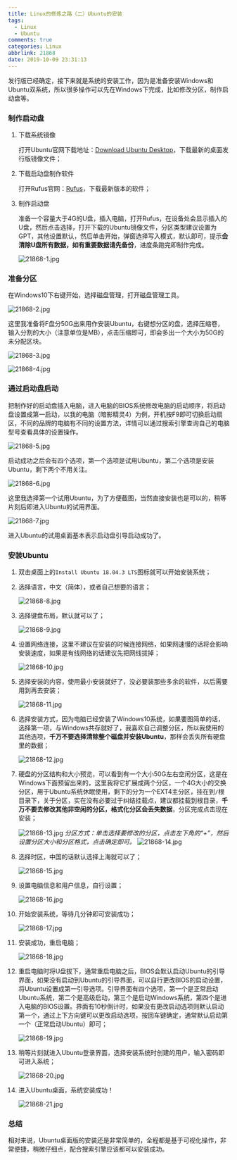 ```yaml
---
title: Linux的修炼之路（二）Ubuntu的安装
tags:
  - Linux
  - Ubuntu
comments: true
categories: Linux
abbrlink: 21868
date: 2019-10-09 23:31:13
---
```

发行版已经确定，接下来就是系统的安装工作，因为是准备安装Windows和Ubuntu双系统，所以很多操作可以先在Windows下完成，比如修改分区，制作启动盘等。

<!--more-->

### 制作启动盘

1. 下载系统镜像

   打开Ubuntu官网下载地址：[Download Ubuntu Desktop](https://ubuntu.com/download/desktop)，下载最新的桌面发行版镜像文件；

2. 下载启动盘制作软件

   打开Rufus官网：[Rufus](https://rufus.ie/)，下载最新版本的软件；

3. 制作启动盘


   准备一个容量大于4G的U盘，插入电脑，打开Rufus，在设备处会显示插入的U盘，然后点击选择，打开下载的Ubuntu镜像文件，分区类型建议设置为GPT，其他设置默认，然后单击开始，弹窗选择写入模式，默认即可，提示**会清除U盘所有数据，如有重要数据请先备份**，进度条跑完即制作完成。

   ![21868-1.jpg](https://i.loli.net/2020/02/19/IGXdjB8ROKLl2uC.jpg)

### 准备分区

在Windows10下右键开始，选择磁盘管理，打开磁盘管理工具。

![21868-2.jpg](https://i.loli.net/2020/02/19/28OUnSPe9BdDuwz.jpg)

这里我准备将F盘分50G出来用作安装Ubuntu，右键想分区的盘，选择压缩卷，输入分割的大小（注意单位是MB），点击压缩即可，即会多出一个大小为50G的未分配区块。

![21868-3.jpg](https://i.loli.net/2020/02/19/p4qbB8JVX6jG9vr.jpg)

![21868-4.jpg](https://i.loli.net/2020/02/19/Evd2kuWAUFyHfrh.jpg)

### 通过启动盘启动

把制作好的启动盘插入电脑，进入电脑的BIOS系统修改电脑的启动顺序，将启动盘设置成第一启动，以我的电脑（暗影精灵4）为例，开机按F9即可切换启动扇区，不同的品牌的电脑有不同的设置方法，详情可以通过搜索引擎查询自己的电脑型号查看具体的设置操作。

![21868-5.jpg](https://i.loli.net/2020/02/19/HTtdDhGnK21wlrz.jpg)

启动成功之后会有四个选项，第一个选项是试用Ubuntu，第二个选项是安装Ubuntu，剩下两个不用关注。

![21868-6.jpg](https://i.loli.net/2020/02/19/gdloXGZJ8C5yOwT.jpg)

这里我选择第一个试用Ubuntu，为了方便截图，当然直接安装也是可以的，稍等片刻后即进入Ubuntu的试用界面。

![21868-7.jpg](https://i.loli.net/2020/02/19/Ce85q6YGsL9gXpo.jpg)

进入Ubuntu的试用桌面基本表示启动盘引导启动成功了。

### 安装Ubuntu

1. 双击桌面上的`Install Ubuntu 18.04.3 LTS`图标就可以开始安装系统；

2. 选择语言，中文（简体），或者自己想要的语言；

   ![21868-8.jpg](https://i.loli.net/2020/02/19/Ec4OLnYaXiusqST.jpg)

3. 选择键盘布局，默认就可以了；

   ![21868-9.jpg](https://i.loli.net/2020/02/19/ubyG7Yjzx3J1QSs.jpg)

4. 设置网络连接，这里不建议在安装的时候连接网络，如果网速慢的话将会影响安装速度，如果是有线网络的话建议先把网线拔掉；

   ![21868-10.jpg](https://i.loli.net/2020/02/19/C35UzNx7LSnmJf9.jpg)

5. 选择安装的内容，使用最小安装就好了，没必要装那些多余的软件，以后需要用到再去安装；

   ![21868-11.jpg](https://i.loli.net/2020/02/19/dsmS6iucLlAT4Cj.jpg)

6. 选择安装方式，因为电脑已经安装了Windows10系统，如果要图简单的话，选择第一项，与Windows共存就好了，我喜欢自己调整分区，所以我使用的其他选项，**千万不要选择清除整个磁盘并安装Ubuntu**，那样会丢失所有硬盘里的数据；

   ![21868-12.jpg](https://i.loli.net/2020/02/19/JnFp1k5VYeyWd7G.jpg)

7. 硬盘的分区结构和大小预览，可以看到有一个大小50G左右空闲分区，这是在Windows下面预留出来的，这里我将它扩展成两个分区，一个4G大小的交换分区，用于Ubuntu系统休眠使用，剩下的分为一个EXT4主分区，挂在到`/`根目录下，关于分区，实在没有必要过于纠结挂载点，建议都挂载到根目录，**千万不要去修改其他非空闲的分区，格式化分区会丢失数据**，分区完成点击现在安装；

   ![21868-13.jpg](https://i.loli.net/2020/02/19/lGg1EKCzrn8fx6w.jpg)
   *分区方式：单击选择要修改的分区，点击左下角的“+”，然后设置分区大小和分区格式，点击确定即可。*
   ![21868-14.jpg](https://i.loli.net/2020/02/19/o2mrUuzHxkRMhas.jpg)
   
8. 选择时区，中国的话默认选择上海就可以了；

   ![21868-15.jpg](https://i.loli.net/2020/02/19/7puSkBtUgIzrWKd.jpg)

9. 设置电脑信息和用户信息，自行设置；

   ![21868-16.jpg](https://i.loli.net/2020/02/19/xgvZq7MmWhIH4Pe.jpg)

10. 开始安装系统，等待几分钟即可安装成功；

    ![21868-17.jpg](https://i.loli.net/2020/02/19/RdurE4XosJM5Pjz.jpg)

11. 安装成功，重启电脑；

    ![21868-18.jpg](https://i.loli.net/2020/02/19/MiwZEF8hyICTQJp.jpg)

12. 重启电脑时将U盘拔下，通常重启电脑之后，BIOS会默认启动Ubuntu的引导界面，如果没有启动到Ubuntu的引导界面，可以自行更改BIOS的启动设置，将Ubuntu设置成第一引导选项。引导界面有四个选项，第一个是正常启动Ubuntu系统，第二个是高级启动，第三个是启动Windows系统，第四个是进入电脑的BIOS设置。界面有10秒倒计时，如果没有更改启动选项则默认启动第一个，通过上下方向键可以更改启动选项，按回车键确定，通常默认启动第一个（正常启动Ubuntu）即可；

    ![21868-19.jpg](https://i.loli.net/2020/02/19/frlS4wkbWdpZE1q.jpg)

13. 稍等片刻就进入Ubuntu登录界面，选择安装系统时创建的用户，输入密码即可进入系统；

    ![21868-20.jpg](https://i.loli.net/2020/02/19/UVoPRxA6iuk4f2a.jpg)

14. 进入Ubuntu桌面，系统安装成功！

    ![21868-21.jpg](https://i.loli.net/2020/02/19/1Olj8xsBP6zUiNp.jpg)

### 总结

相对来说，Ubuntu桌面版的安装还是非常简单的，全程都是基于可视化操作，非常便捷，稍微仔细点，配合搜索引擎应该都可以安装成功。